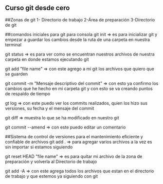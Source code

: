 ## Curso git desde cero

##Zonas de git
1- Directorio de trabajo
2-Área de preparación
3-Directorio de git

##comandos iniciales para git para consola
git init => es para inicializar git y empezar a guardar los cambios desde la ruta de una carpeta
en nuestra terminal

git status => es para ver como se encuentran nuestros archivos de nuestra carpeta en donde estamos ejecutando git

git add "file name" => con este agrego a mi git los archivos que quiero que se guarden

git commit -m "Mensaje descriptivo del commit"  => con esto ya confirmo los cambios que he hecho en mi carpeta git y con esto se va creando puntos de respaldo de tiempo

gt log => con este puedo ver los commits realizados, quien los hizo sus versiones, su fecha y el mensaje del commit

git diff => muestra lo que se ha modificado en nuestro git

git commit --amend => con este puedo editar un comentario

##Sistema de control de versiones para el mantenimiento eficiente y confiable de archivos
git add .  => para agregar varios archivos a la vez es sin importar si estamos siguiendo

git reset HEAD "file name" => es para quitar mi archivo de la zona de preparación y volverla al Directorio   de trabajo

git add -A => con este agrega todos los archivos que estan en el directorio de trabajo y que estemos ya siguiendo con git
